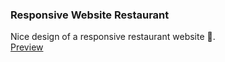 
### Responsive Website Restaurant
Nice design of a responsive restaurant website 🥗. </br>
[Preview](https://restaurant-pagee.netlify.app/)
